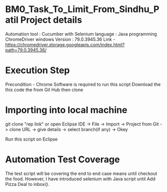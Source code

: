 BM0_Task_To_Limit_From_Sindhu_Patil Project details
===================================================
Automation tool	: Cucumber with Selenium 
language	: Java programming
ChromeDriver windows Version : 79.0.3945.36
Link - https://chromedriver.storage.googleapis.com/index.html?path=79.0.3945.36/

Execution Step
==============
Precondition - Chrome Software is required to run this script 
Download the this code the from Git Hub then clone 

Importing into local machine
==========================

git clone "rep link"  or
open Eclipse IDE -> File -> Import -> Project from Git -> clone URL -> give details -> select branch(if any) -> Okey

Run this script on Eclipse 


Automation Test Coverage 
========================
The test script will be covering the end to end case means until checkout the food. However, I have introduced selenium with Java script until Add Pizza Deal to inbox(). 





